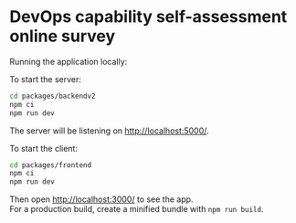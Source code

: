 # DevOps capability self-assessment online survey


Running the application locally:

To start the server:
```bash
cd packages/backendv2
npm ci
npm run dev
```

The server will be listening on [http://localhost:5000/](http://localhost:3000/).



To start the client:

```bash
cd packages/frontend
npm ci
npm run dev
```

Then open [http://localhost:3000/](http://localhost:3000/) to see the app.<br>
For a production build, create a minified bundle with `npm run build`.

